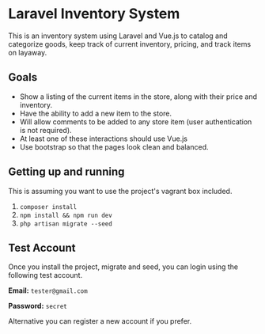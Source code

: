 # Laravel Inventory System

This is an inventory system using Laravel and Vue.js to catalog and categorize goods, keep track of current inventory, pricing, and track items on layaway.


## Goals

- Show a listing of the current items in the store, along with their price and inventory. 
- Have the ability to add a new item to the store. 
- Will allow comments to be added to any store item (user authentication is not required). 
- At least one of these interactions should use Vue.js 
- Use bootstrap so that the pages look clean and balanced. 


## Getting up and running

This is assuming you want to use the project's vagrant box included. 

1. `composer install`
2. `npm install && npm run dev`
3. `php artisan migrate --seed`


## Test Account

Once you install the project, migrate and seed, you can login using the following test account.

**Email:** `tester@gmail.com`

**Password:** `secret`

Alternative you can register a new account if you prefer.